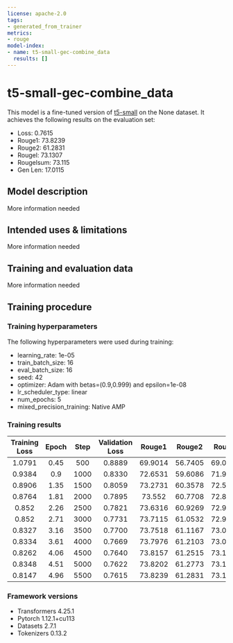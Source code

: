 ```yaml
---
license: apache-2.0
tags:
- generated_from_trainer
metrics:
- rouge
model-index:
- name: t5-small-gec-combine_data
  results: []
---
```


<!-- This model card has been generated automatically according to the information the Trainer had access to. You
should probably proofread and complete it, then remove this comment. -->

# t5-small-gec-combine_data

This model is a fine-tuned version of [t5-small](https://huggingface.co/t5-small) on the None dataset.
It achieves the following results on the evaluation set:
- Loss: 0.7615
- Rouge1: 73.8239
- Rouge2: 61.2831
- Rougel: 73.1307
- Rougelsum: 73.115
- Gen Len: 17.0115

## Model description

More information needed

## Intended uses & limitations

More information needed

## Training and evaluation data

More information needed

## Training procedure

### Training hyperparameters

The following hyperparameters were used during training:
- learning_rate: 1e-05
- train_batch_size: 16
- eval_batch_size: 16
- seed: 42
- optimizer: Adam with betas=(0.9,0.999) and epsilon=1e-08
- lr_scheduler_type: linear
- num_epochs: 5
- mixed_precision_training: Native AMP

### Training results

| Training Loss | Epoch | Step | Validation Loss | Rouge1  | Rouge2  | Rougel  | Rougelsum | Gen Len |
|:-------------:|:-----:|:----:|:---------------:|:-------:|:-------:|:-------:|:---------:|:-------:|
| 1.0791        | 0.45  | 500  | 0.8889          | 69.9014 | 56.7405 | 69.0756 | 69.0665   | 17.0912 |
| 0.9384        | 0.9   | 1000 | 0.8330          | 72.6531 | 59.6086 | 71.9311 | 71.9097   | 17.039  |
| 0.8906        | 1.35  | 1500 | 0.8059          | 73.2731 | 60.3578 | 72.5712 | 72.5505   | 17.0334 |
| 0.8764        | 1.81  | 2000 | 0.7895          | 73.552  | 60.7708 | 72.8445 | 72.8303   | 17.0228 |
| 0.852         | 2.26  | 2500 | 0.7821          | 73.6316 | 60.9269 | 72.9263 | 72.9124   | 17.0172 |
| 0.852         | 2.71  | 3000 | 0.7731          | 73.7115 | 61.0532 | 72.9932 | 72.9805   | 17.0144 |
| 0.8327        | 3.16  | 3500 | 0.7700          | 73.7518 | 61.1167 | 73.0386 | 73.0282   | 17.0169 |
| 0.8334        | 3.61  | 4000 | 0.7669          | 73.7976 | 61.2103 | 73.0951 | 73.0796   | 17.0142 |
| 0.8262        | 4.06  | 4500 | 0.7640          | 73.8157 | 61.2515 | 73.1183 | 73.1043   | 17.0126 |
| 0.8348        | 4.51  | 5000 | 0.7622          | 73.8202 | 61.2773 | 73.1264 | 73.1103   | 17.0111 |
| 0.8147        | 4.96  | 5500 | 0.7615          | 73.8239 | 61.2831 | 73.1307 | 73.115    | 17.0115 |


### Framework versions

- Transformers 4.25.1
- Pytorch 1.12.1+cu113
- Datasets 2.7.1
- Tokenizers 0.13.2
